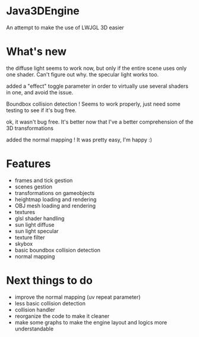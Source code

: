 # Java3DEngine
An attempt to make the use of LWJGL 3D easier

# What's new
the diffuse light seems to work now, but only if the entire scene uses only one shader. Can't figure out why.
the specular light works too.

added a "effect" toggle parameter in order to virtually use several shaders in one, and avoid the issue.

Boundbox collision detection ! Seems to work properly, just need some testing to see if it's bug free.

ok, it wasn't bug free. It's better now that I've a better comprehension of the 3D transformations

added the normal mapping ! It was pretty easy, I'm happy :)

# Features
- frames and tick gestion
- scenes gestion
- transformations on gameobjects
- heightmap loading and rendering
- OBJ mesh loading and rendering
- textures
- glsl shader handling
- sun light diffuse
- sun light specular
- texture filter
- skybox
- basic boundbox collision detection
- normal mapping

# Next things to do
- improve the normal mapping (uv repeat parameter)
- less basic collision detection
- collision handler
- reorganize the code to make it cleaner
- make some graphs to make the engine layout and logics more understandable
